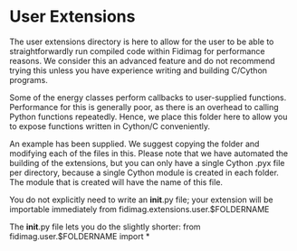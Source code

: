 # User Extensions

The user extensions directory is here to allow for 
the user to be able to straightforwardly run compiled
code within Fidimag for performance reasons. We
consider this an advanced feature and do not recommend
trying this unless you have experience writing and
building C/Cython programs.

Some of the energy classes perform callbacks to 
user-supplied functions. Performance for this 
is generally poor, as there is an overhead to 
calling Python functions repeatedly. Hence,
we place this folder here to allow you to expose
functions written in Cython/C conveniently.

An example has been supplied. We suggest copying
the folder and modifying each of the files in 
this. Please note that we have automated the
building of the extensions, but you can only
have a single Cython .pyx file per directory, 
because a single Cython module is created in
each folder. The module that is created will have 
the name of this file.

You do not explicitly need to write an __init__.py file;
your extension will be importable immediately from
fidimag.extensions.user.$FOLDERNAME

The __init__.py file lets you do the slightly shorter:
from fidimag.user.$FOLDERNAME import *

